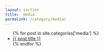 ```yaml
---
layout: section
title:  media 
permalink: /category/media/
---
```


<ul class="list-group">
{% for post in site.categories['media'] %}
    <li class="list-group-item"><a href="{{ post.url }}">{{ post.title }}</a></li>
{% endfor %}
</ul>
